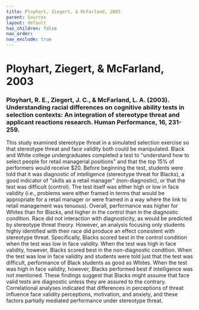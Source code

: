 ```yaml
---
title: Ployhart, Ziegert, & McFarland, 2003
parent: Sources
layout: default
has_children: false
nav_order: 
nav_exclude: true
---
```


# Ployhart, Ziegert, & McFarland, 2003

### Ployhart, R. E., Ziegert, J. C., & McFarland, L. A. (2003). Understanding racial differences on cognitive ability tests in selection contexts: An integration of stereotype threat and applicant reactions research. Human Performance, 16, 231-259.

This study examined stereotype threat in a simulated selection exercise so that stereotype threat and face validity both could be manipulated. Black and White college undergraduates completed a test to "understand how to select people for retail managerial positions" and that the top 15% of performers would receive $20. Before beginning the test, students were told that it was diagnostic of intelligence (stereotype threat for Blacks), a good indicator of "skills as a retail manager" (non-diagnostic), or that the test was difficult (control). The test itself was either high or low in face validity (i.e., problems were either framed in terms that would be appropriate for a retail manager or were framed in a way where the link to retail management was tenuous). Overall, performance was higher for Whites than for Blacks, and higher in the control than in the diagnostic condition. Race did not interaction with diagnosticity, as would be predicted by stereotype threat theory. However, an analysis focusing only students highly identified with their race did produce an effect consistent with stereotype threat. Specifically, Blacks scored best in the control condition when the test was low in face validity. When the test was high in face validity, however, Blacks scored best in the non-diagnostic condition. When the test was low in face validity and students were told just that the test was difficult, performance of Black students as good as Whites. When the test was high in face validity, however, Blacks performed best if intelligence was not mentioned. These findings suggest that Blacks might assume that face valid tests are diagnostic unless they are assured to the contrary. Correlational analyses indicated that differences in perceptions of threat influence face validity perceptions, motivation, and anxiety, and these factors partially mediated performance under stereotype threat.

